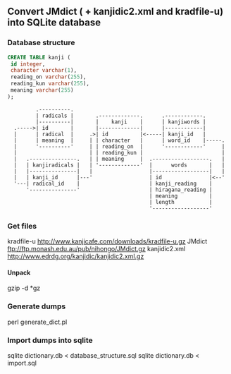 ## Convert JMdict ( + kanjidic2.xml and kradfile-u) into SQLite database

### Database structure

```sql
CREATE TABLE kanji (
 id integer,
 character varchar(1),
 reading_on varchar(255),
 reading_kun varchar(255),
 meaning varchar(255)
);
```

             .----------.
             | radicals |       .-------------.      .------------.
             |----------|       |    kanji    |      | kanjiwords |
      .----->| id       |       |-------------|      |------------|
      |      | radical  |     .>| id          |<-----| kanji_id   |
      |      | meaning  |     | | character   |      | word_id    |-----.
      |      '----------'     | | reading_on  |      '------------'     |
      |                       | | reading_kun |                         |
      |   .---------------.   | | meaning     |  .------------------.   |
      |   | kanjiradicals |   | '-------------'  |      words       |   |
      |   |---------------|   |                  |------------------|   |
      |   | kanji_id      |---'                  | id               |<--'
      '---| radical_id    |                      | kanji_reading    |
          '---------------'                      | hiragana_reading |
                                                 | meaning          |
                                                 | length           |
                                                 '------------------'

### Get files

kradfile-u http://www.kanjicafe.com/downloads/kradfile-u.gz
JMdict ftp://ftp.monash.edu.au/pub/nihongo/JMdict.gz
kanjidic2.xml http://www.edrdg.org/kanjidic/kanjidic2.xml.gz

#### Unpack

gzip -d *gz

### Generate dumps

perl generate_dict.pl

### Import dumps into sqlite

sqlite dictionary.db < database_structure.sql
sqlite dictionary.db < import.sql 
